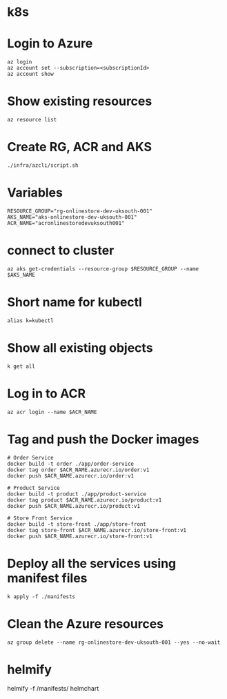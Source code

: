 # k8s

# Login to Azure
    az login
    az account set --subscription=<subscriptionId>
    az account show

# Show existing resources
    az resource list

# Create RG, ACR and AKS
    ./infra/azcli/script.sh

# Variables
    RESOURCE_GROUP="rg-onlinestore-dev-uksouth-001"
    AKS_NAME="aks-onlinestore-dev-uksouth-001"
    ACR_NAME="acronlinestoredevuksouth001"

# connect to cluster
    az aks get-credentials --resource-group $RESOURCE_GROUP --name $AKS_NAME

# Short name for kubectl
    alias k=kubectl

# Show all existing objects
    k get all

# Log in to ACR
    az acr login --name $ACR_NAME

# Tag and push the Docker images

    # Order Service
    docker build -t order ./app/order-service 
    docker tag order $ACR_NAME.azurecr.io/order:v1
    docker push $ACR_NAME.azurecr.io/order:v1

    # Product Service
    docker build -t product ./app/product-service 
    docker tag product $ACR_NAME.azurecr.io/product:v1
    docker push $ACR_NAME.azurecr.io/product:v1

    # Store Front Service
    docker build -t store-front ./app/store-front
    docker tag store-front $ACR_NAME.azurecr.io/store-front:v1
    docker push $ACR_NAME.azurecr.io/store-front:v1

# Deploy all the services using manifest files
    k apply -f ./manifests

# Clean the Azure resources
    az group delete --name rg-onlinestore-dev-uksouth-001 --yes --no-wait



# helmify  
helmify -f /manifests/ helmchart